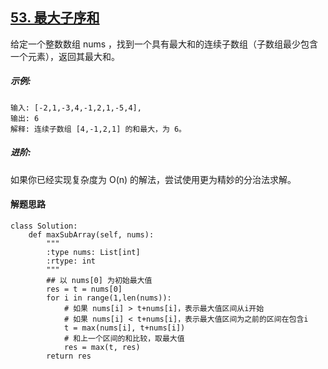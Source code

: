 ## [53. 最大子序和](https://leetcode-cn.com/problems/maximum-subarray/)

给定一个整数数组 nums ，找到一个具有最大和的连续子数组（子数组最少包含一个元素），返回其最大和。

##### 示例:
```
输入: [-2,1,-3,4,-1,2,1,-5,4],
输出: 6
解释: 连续子数组 [4,-1,2,1] 的和最大，为 6。
```
##### 进阶:

如果你已经实现复杂度为 O(n) 的解法，尝试使用更为精妙的分治法求解。


#### 解题思路
```
class Solution:
    def maxSubArray(self, nums):
        """
        :type nums: List[int]
        :rtype: int
        """
        ## 以 nums[0] 为初始最大值
        res = t = nums[0]
        for i in range(1,len(nums)):
            # 如果 nums[i] > t+nums[i]，表示最大值区间从i开始
            # 如果 nums[i] < t+nums[i]，表示最大值区间为之前的区间在包含i
            t = max(nums[i], t+nums[i])
            # 和上一个区间的和比较，取最大值
            res = max(t, res)
        return res
```